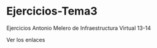 Ejercicios-Tema3
================

Ejercicios Antonio Melero de Infraestructura Virtual 13-14


Ver los enlaces
